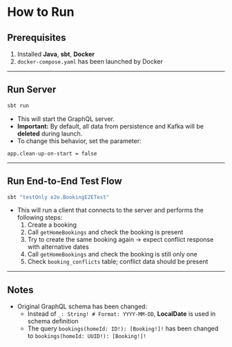 # How to Run

## Prerequisites
1. Installed **Java**, **sbt**, **Docker**
2. `docker-compose.yaml` has been launched by Docker

---

## Run Server
```bash
sbt run
```

- This will start the GraphQL server.
- **Important:** By default, all data from persistence and Kafka will be **deleted** during launch.
- To change this behavior, set the parameter:

```hocon
app.clean-up-on-start = false
```

---

## Run End-to-End Test Flow
```bash
sbt "testOnly e2e.BookingE2ETest"
```

- This will run a client that connects to the server and performs the following steps:
    1. Create a booking
    2. Call `getHomeBookings` and check the booking is present
    3. Try to create the same booking again → expect conflict response with alternative dates
    4. Call `getHomeBookings` and check the booking is still only one
    5. Check `booking_conflicts` table; conflict data should be present

---

## Notes
- Original GraphQL schema has been changed:
    - Instead of `_: String! # Format: YYYY-MM-DD`, **LocalDate** is used in schema definition
    - The query `bookings(homeId: ID!): [Booking!]!` has been changed to `bookings(homeId: UUID!): [Booking!]!`